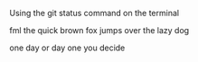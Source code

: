 Using the git status command on the terminal
 
fml the quick brown fox jumps over the lazy dog

one day or day one you decide
